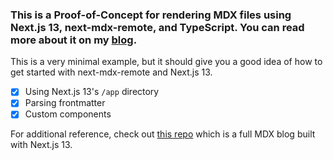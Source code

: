 ### **This is a Proof-of-Concept for rendering MDX files using Next.js 13, next-mdx-remote, and TypeScript. You can read more about it on my [blog](https://blog.kfirfitousi.com/posts/web-dev/mdx-nextjs-13).**

This is a very minimal example, but it should give you a good idea of how to get started with next-mdx-remote and Next.js 13.

- [x] Using Next.js 13's `/app` directory
- [x] Parsing frontmatter
- [x] Custom components

For additional reference, check out [this repo](https://github.com/kfirfitousi/blog) which is a full MDX blog built with Next.js 13.
